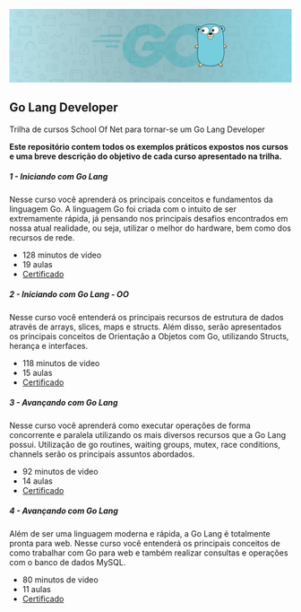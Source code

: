 ![alt text](.github/banner-go-lang.jpg)

## Go Lang Developer
Trilha de cursos School Of Net para tornar-se um Go Lang Developer

**Este repositório contem todos os exemplos práticos expostos nos cursos e uma breve descrição do objetivo de cada curso apresentado na trilha.**

##### 1 - Iniciando com Go Lang
Nesse curso você aprenderá os principais conceitos e fundamentos da linguagem Go. A linguagem Go foi criada com o intuito de ser extremamente rápida, já pensando nos principais desafios encontrados em nossa atual realidade, ou seja, utilizar o melhor do hardware, bem como dos recursos de rede.
- 128 minutos de video 
- 19 aulas
- [Certificado](.github/certificate-iniciando-com-go-lang.jpg)

##### 2 - Iniciando com Go Lang - OO
Nesse curso você entenderá os principais recursos de estrutura de dados através de arrays, slices, maps e structs. Além disso, serão apresentados os principais conceitos de Orientação a Objetos com Go, utilizando Structs, herança e interfaces.
- 118 minutos de video
- 15 aulas
- [Certificado](.github/certificate-iniciando-com-golang-oo.jpg)

##### 3 - Avançando com Go Lang
Nesse curso você aprenderá como executar operações de forma concorrente e paralela utilizando os mais diversos recursos que a Go Lang possui. Utilização de go routines, waiting groups, mutex, race conditions, channels serão os principais assuntos abordados.
- 92 minutos de video
- 14 aulas
- [Certificado](.github/certificate-avancando-com-go-lang.jpg)

##### 4 - Avançando com Go Lang
Além de ser uma linguagem moderna e rápida, a Go Lang é totalmente pronta para web. Nesse curso você entenderá os principais conceitos de como trabalhar com Go para web e também realizar consultas e operações com o banco de dados MySQL.
- 80 minutos de video
- 11 aulas
- [Certificado](.github/certificado-iniciando-com-go-para-web.jpg)
